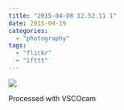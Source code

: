 ```yaml
---
title: "2015-04-08 12.52.11 1"
date: 2015-04-19
categories: 
  - "photography"
tags: 
  - "flickr"
  - "ifttt"
---
```


![](https://farm8.staticflickr.com/7635/17198208022_99ec0bccca_b.jpg)  

Processed with VSCOcam
